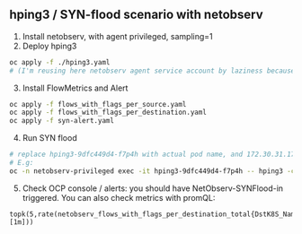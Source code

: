## hping3 / SYN-flood scenario with netobserv

1. Install netobserv, with agent privileged, sampling=1
2. Deploy hping3

```bash
oc apply -f ./hping3.yaml
# (I'm reusing here netobserv agent service account by laziness because it's already privileged - hping3 needs to be privileged)
```

3. Install FlowMetrics and Alert

```bash
oc apply -f flows_with_flags_per_source.yaml 
oc apply -f flows_with_flags_per_destination.yaml 
oc apply -f syn-alert.yaml 
```

4. Run SYN flood

```bash
# replace hping3-9dfc449d4-f7p4h with actual pod name, and 172.30.31.170 with the IP you target
# E.g:
oc -n netobserv-privileged exec -it hping3-9dfc449d4-f7p4h -- hping3 -c 1500 -d 10 -S -w 64 -p 80 --flood --rand-source 172.30.31.170
```

5. Check OCP console / alerts: you should have NetObserv-SYNFlood-in triggered. You can also check metrics with promQL:

```
topk(5,rate(netobserv_flows_with_flags_per_destination_total{DstK8S_Namespace!="",Flags="2"}[1m]))
```
